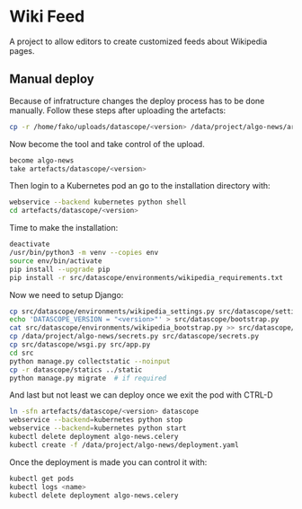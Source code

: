 Wiki Feed
=========

A project to allow editors to create customized feeds about Wikipedia pages.

Manual deploy
-------------

Because of infratructure changes the deploy process has to be done manually.
Follow these steps after uploading the artefacts:

```bash
cp -r /home/fako/uploads/datascope/<version> /data/project/algo-news/artefacts/datascope/
```

Now become the tool and take control of the upload.

```bash
become algo-news
take artefacts/datascope/<version>
```

Then login to a Kubernetes pod an go to the installation directory with:

```bash
webservice --backend kubernetes python shell
cd artefacts/datascope/<version>
```

Time to make the installation:

```bash
deactivate
/usr/bin/python3 -m venv --copies env
source env/bin/activate
pip install --upgrade pip
pip install -r src/datascope/environments/wikipedia_requirements.txt
```

Now we need to setup Django:

```bash
cp src/datascope/environments/wikipedia_settings.py src/datascope/settings.py
echo 'DATASCOPE_VERSION = "<version>"' > src/datascope/bootstrap.py
cat src/datascope/environments/wikipedia_bootstrap.py >> src/datascope/bootstrap.py
cp /data/project/algo-news/secrets.py src/datascope/secrets.py
cp src/datascope/wsgi.py src/app.py
cd src
python manage.py collectstatic --noinput
cp -r datascope/statics ../static
python manage.py migrate  # if required
```

And last but not least we can deploy once we exit the pod with CTRL-D

```bash
ln -sfn artefacts/datascope/<version> datascope
webservice --backend=kubernetes python stop
webservice --backend=kubernetes python start
kubectl delete deployment algo-news.celery
kubectl create -f /data/project/algo-news/deployment.yaml
```

Once the deployment is made you can control it with:

```bash
kubectl get pods
kubectl logs <name>
kubectl delete deployment algo-news.celery
```
